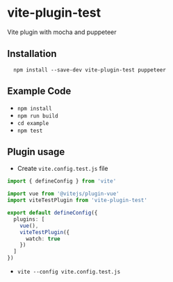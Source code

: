 # vite-plugin-test
Vite plugin with mocha and puppeteer

Installation
------------
  ```
    npm install --save-dev vite-plugin-test puppeteer
  ```

Example Code
------------
* `npm install`
* `npm run build`
* `cd example`
* `npm test`

Plugin usage
------------
* Create `vite.config.test.js` file
```typescript
import { defineConfig } from 'vite'

import vue from '@vitejs/plugin-vue'
import viteTestPlugin from 'vite-plugin-test'

export default defineConfig({
  plugins: [
    vue(),
    viteTestPlugin({ 
      watch: true 
    })
  ]
})
```
* `vite --config vite.config.test.js`